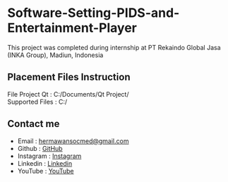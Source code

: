 # Software-Setting-PIDS-and-Entertainment-Player
This project was completed during internship at PT Rekaindo Global Jasa (INKA Group), Madiun, Indonesia
## Placement Files Instruction
File Project Qt : C:/Documents/Qt Project/\
Supported Files : C:/
## Contact me
- Email : hermawansocmed@gmail.com
- Github : [GitHub](https://github.com/hermawandiki)
- Instagram : [Instagram](https://instagram.com/hermawandiki__)
- Linkedin : [Linkedin](https://linkedin.com/in/hermawandiki)
- YouTube : [YouTube](https://youtube.com/@dikihermawann)
